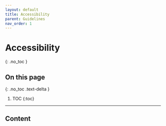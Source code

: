 ```yaml
---
layout: default
title: Accessibility
parent: Guidelines
nav_order: 1
---
```


# Accessibility
{: .no_toc }

## On this page
{: .no_toc .text-delta }

1. TOC
{:toc}

---

## Content
